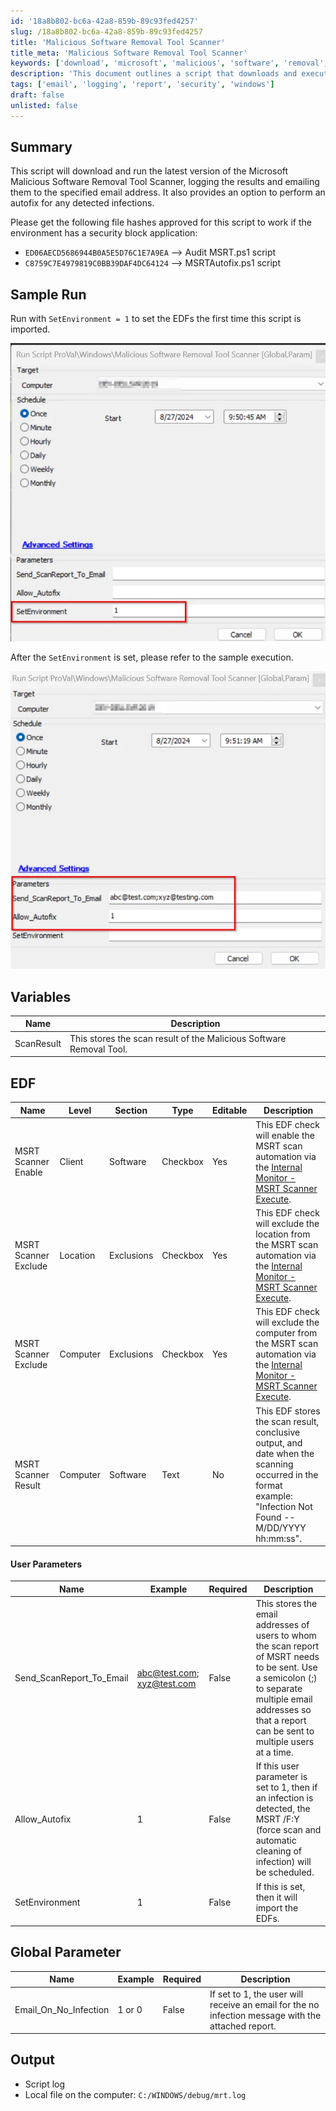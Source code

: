 ```yaml
---
id: '18a8b802-bc6a-42a8-859b-89c93fed4257'
slug: /18a8b802-bc6a-42a8-859b-89c93fed4257
title: 'Malicious Software Removal Tool Scanner'
title_meta: 'Malicious Software Removal Tool Scanner'
keywords: ['download', 'microsoft', 'malicious', 'software', 'removal', 'tool', 'scanner', 'log', 'email', 'autofix']
description: 'This document outlines a script that downloads and executes the latest version of the Microsoft Malicious Software Removal Tool Scanner. It logs the results and sends an email with the outcome to specified addresses, and it also includes an option for automatic infection resolution.'
tags: ['email', 'logging', 'report', 'security', 'windows']
draft: false
unlisted: false
---
```


## Summary

This script will download and run the latest version of the Microsoft Malicious Software Removal Tool Scanner, logging the results and emailing them to the specified email address. It also provides an option to perform an autofix for any detected infections.

Please get the following file hashes approved for this script to work if the environment has a security block application:

- `ED06AECD5686944B0A5E5D76C1E7A9EA` --> Audit MSRT.ps1 script
- `C8759C7E4979819C0BB39DAF4DC64124` --> MSRTAutofix.ps1 script

## Sample Run

Run with `SetEnvironment = 1` to set the EDFs the first time this script is imported.

![Sample Run Image 1](../../../static/img/docs/18a8b802-bc6a-42a8-859b-89c93fed4257/image_1.webp)

After the `SetEnvironment` is set, please refer to the sample execution.

![Sample Run Image 2](../../../static/img/docs/18a8b802-bc6a-42a8-859b-89c93fed4257/image_2.webp)

## Variables

| Name        | Description                                         |
|-------------|-----------------------------------------------------|
| ScanResult  | This stores the scan result of the Malicious Software Removal Tool. |

## EDF

| Name                     | Level   | Section | Type  | Editable | Description                                                                                                                                               |
|--------------------------|---------|-------|-------|----------|-----------------------------------------------------------------------------------------------------------------------------------------------------------|
| MSRT Scanner Enable      | Client  |Software | Checkbox | Yes      | This EDF check will enable the MSRT scan automation via the [Internal Monitor - MSRT Scanner Execute](/docs/52caa288-ae6c-4047-a2d1-6d34b806d673).           |
| MSRT Scanner Exclude     | Location| Exclusions | Checkbox  | Yes      | This EDF check will exclude the location from the MSRT scan automation via the [Internal Monitor - MSRT Scanner Execute](/docs/52caa288-ae6c-4047-a2d1-6d34b806d673). |
| MSRT Scanner Exclude     | Computer| Exclusions | Checkbox  | Yes      | This EDF check will exclude the computer from the MSRT scan automation via the [Internal Monitor - MSRT Scanner Execute](/docs/52caa288-ae6c-4047-a2d1-6d34b806d673). |
| MSRT Scanner Result      | Computer | Software | Text  | No       | This EDF stores the scan result, conclusive output, and date when the scanning occurred in the format example: "Infection Not Found -- M/DD/YYYY hh:mm:ss". |

#### User Parameters

| Name                        | Example                                                 | Required | Description                                                                                                                                                                                                                       |
|-----------------------------|---------------------------------------------------------|----------|-----------------------------------------------------------------------------------------------------------------------------------------------------------------------------------------------------------------------------------|
| Send_ScanReport_To_Email    | [abc@test.com](mailto:abc@test.com); [xyz@test.com](mailto:xyz@test.com) | False    | This stores the email addresses of users to whom the scan report of MSRT needs to be sent. Use a semicolon (;) to separate multiple email addresses so that a report can be sent to multiple users at a time.                   |
| Allow_Autofix               | 1                                                       | False    | If this user parameter is set to 1, then if an infection is detected, the MSRT /F:Y (force scan and automatic cleaning of infection) will be scheduled.                                                                       |
| SetEnvironment               | 1                                                       | False    | If this is set, then it will import the EDFs.                                                                                                                                                                            |

## Global Parameter

| Name                          | Example | Required | Description                                                                                                                                               |
|-------------------------------|---------|----------|-----------------------------------------------------------------------------------------------------------------------------------------------------------|
| Email_On_No_Infection         | 1 or 0  | False    | If set to 1, the user will receive an email for the no infection message with the attached report.                                         |

## Output

- Script log
- Local file on the computer: `C:/WINDOWS/debug/mrt.log`

